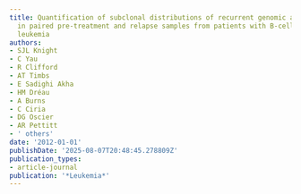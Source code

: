 ```yaml
---
title: Quantification of subclonal distributions of recurrent genomic aberrations
  in paired pre-treatment and relapse samples from patients with B-cell chronic lymphocytic
  leukemia
authors:
- SJL Knight
- C Yau
- R Clifford
- AT Timbs
- E Sadighi Akha
- HM Dréau
- A Burns
- C Ciria
- DG Oscier
- AR Pettitt
- ' others'
date: '2012-01-01'
publishDate: '2025-08-07T20:48:45.278809Z'
publication_types:
- article-journal
publication: '*Leukemia*'
---
```

